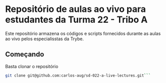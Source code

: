 # Repositório de aulas ao vivo para estudantes da Turma 22 - Tribo A

Este repositório armazena os códigos e scripts fornecidos durante as aulas ao vivo pelos especialisstas da Trybe.

## Começando

Basta clonar o repositório

```sh
git clone git@github.com:carlos-aug/sd-022-a-live-lectures.git```